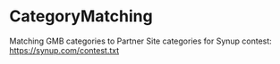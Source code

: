 # CategoryMatching
Matching GMB categories to Partner Site categories for Synup contest: https://synup.com/contest.txt
